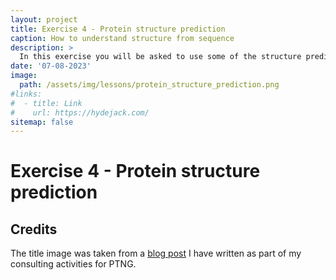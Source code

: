 ```yaml
---
layout: project
title: Exercise 4 - Protein structure prediction
caption: How to understand structure from sequence
description: >
  In this exercise you will be asked to use some of the structure prediction methods we talked about and understand how they work.
date: '07-08-2023'
image: 
  path: /assets/img/lessons/protein_structure_prediction.png
#links:
#  - title: Link
#    url: https://hydejack.com/
sitemap: false
---
```


# Exercise 4 - Protein structure prediction




## Credits

The title image was taken from a [blog post](https://www.ptngconsulting.com/blog/machine-learning-for-protein-engineering-here-to-stay) I have written as part of my consulting activities for PTNG.